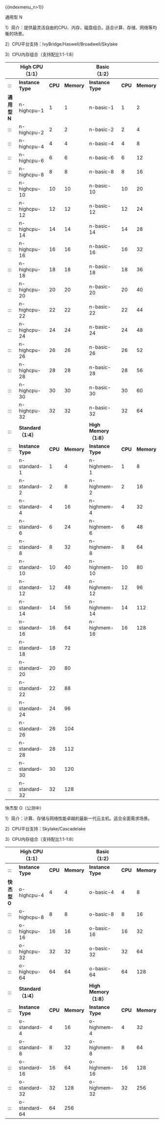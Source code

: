{{indexmenu_n>1}}

通用型 N

1）简介：提供最灵活自由的CPU、内存、磁盘组合。适合计算、存储、网络等均衡的场景。

2）CPU平台支持：IvyBridge/Haswell/Broadwell/Skylake

3）CPU内存组合（支持配比1:1-1:8）

|           | **High CPU（1:1）** |         |            | **Basic（1:2）**       |         |            |
| --------- | ----------------- | ------- | ---------- | -------------------- | ------- | ---------- |
| :::       | **Instance Type** | **CPU** | **Memory** | **Instance Type**    | **CPU** | **Memory** |
| **通用型 N** | n-highcpu-1       | 1       | 1          | n-basic-1            | 1       | 2          |
| :::       | n-highcpu-2       | 2       | 2          | n-basic-2            | 2       | 4          |
| :::       | n-highcpu-4       | 4       | 4          | n-basic-4            | 4       | 8          |
| :::       | n-highcpu-6       | 6       | 6          | n-basic-6            | 6       | 12         |
| :::       | n-highcpu-8       | 8       | 8          | n-basic-8            | 8       | 16         |
| :::       | n-highcpu-10      | 10      | 10         | n-basic-10           | 10      | 20         |
| :::       | n-highcpu-12      | 12      | 12         | n-basic-12           | 12      | 24         |
| :::       | n-highcpu-14      | 14      | 14         | n-basic-14           | 14      | 28         |
| :::       | n-highcpu-16      | 16      | 16         | n-basic-16           | 16      | 32         |
| :::       | n-highcpu-18      | 18      | 18         | n-basic-18           | 18      | 36         |
| :::       | n-highcpu-20      | 20      | 20         | n-basic-20           | 20      | 40         |
| :::       | n-highcpu-22      | 22      | 22         | n-basic-22           | 22      | 44         |
| :::       | n-highcpu-24      | 24      | 24         | n-basic-24           | 24      | 48         |
| :::       | n-highcpu-26      | 26      | 26         | n-basic-26           | 26      | 52         |
| :::       | n-highcpu-28      | 28      | 28         | n-basic-28           | 28      | 56         |
| :::       | n-highcpu-30      | 30      | 30         | n-basic-30           | 30      | 60         |
| :::       | n-highcpu-32      | 32      | 32         | n-basic-32           | 32      | 64         |
| :::       | **Standard（1:4）** |         |            | **High Memory（1:8）** |         |            |
| :::       | **Instance Type** | **CPU** | **Memory** | **Instance Type**    | **CPU** | **Memory** |
| :::       | n-standard-1      | 1       | 4          | n-highmem-1          | 1       | 8          |
| :::       | n-standard-2      | 2       | 8          | n-highmem-2          | 2       | 16         |
| :::       | n-standard-4      | 4       | 16         | n-highmem-4          | 4       | 32         |
| :::       | n-standard-6      | 6       | 24         | n-highmem-6          | 6       | 48         |
| :::       | n-standard-8      | 8       | 32         | n-highmem-8          | 8       | 64         |
| :::       | n-standard-10     | 10      | 40         | n-highmem-10         | 10      | 80         |
| :::       | n-standard-12     | 12      | 48         | n-highmem-12         | 12      | 96         |
| :::       | n-standard-14     | 14      | 56         | n-highmem-14         | 14      | 112        |
| :::       | n-standard-16     | 16      | 64         | n-highmem-16         | 16      | 128        |
| :::       | n-standard-18     | 18      | 72         |                      |         |            |
| :::       | n-standard-20     | 20      | 80         |                      |         |            |
| :::       | n-standard-22     | 22      | 88         |                      |         |            |
| :::       | n-standard-24     | 24      | 96         |                      |         |            |
| :::       | n-standard-26     | 26      | 104        |                      |         |            |
| :::       | n-standard-28     | 28      | 112        |                      |         |            |
| :::       | n-standard-30     | 30      | 120        |                      |         |            |
| :::       | n-standard-32     | 32      | 128        |                      |         |            |

快杰型 O（公测中）

1）简介：计算、存储与网络性能卓越的最新一代云主机。适合全面需求场景。

2）CPU平台支持：Skylake/Cascadelake

3）CPU内存组合（支持配比1:1-1:8）

|           | **High CPU（1:1）** |         |            | **Basic（1:2）**       |         |            |
| --------- | ----------------- | ------- | ---------- | -------------------- | ------- | ---------- |
| :::       | **Instance Type** | **CPU** | **Memory** | **Instance Type**    | **CPU** | **Memory** |
| **快杰型 O** | o-highcpu-4       | 4       | 4          | o-basic-4            | 4       | 8          |
| :::       | o-highcpu-8       | 8       | 8          | o-basic-8            | 8       | 16         |
| :::       | o-highcpu-16      | 16      | 16         | o-basic-16           | 16      | 32         |
| :::       | o-highcpu-32      | 32      | 32         | o-basic-32           | 32      | 64         |
| :::       | o-highcpu-64      | 64      | 64         | o-basic-64           | 64      | 128        |
| :::       | **Standard（1:4）** |         |            | **High Memory（1:8）** |         |            |
| :::       | **Instance Type** | **CPU** | **Memory** | **Instance Type**    | **CPU** | **Memory** |
| :::       | o-standard-4      | 4       | 16         | o-highmem-4          | 4       | 32         |
| :::       | o-standard-8      | 8       | 32         | o-highmem-8          | 8       | 64         |
| :::       | o-standard-16     | 16      | 64         | o-highmem-16         | 16      | 128        |
| :::       | o-standard-32     | 32      | 128        | o-highmem-32         | 32      | 256        |
| :::       | o-standard-64     | 64      | 256        |                      |         |            |
